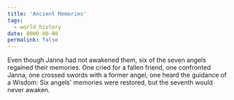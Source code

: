 ```yaml
---
title: 'Ancient Memories'
tags:
  - world_history
date: 0000-00-00
permalink: false
---
```

Even though Janna had not awakened them, six of the seven angels regained their memories. One cried for a fallen friend, one confronted Janna, one crossed swords with a former angel, one heard the guidance of a Wisdom: Six angels' memories were restored, but the seventh would never awaken.